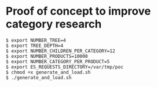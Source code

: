 # Proof of concept to improve category research

```
$ export NUMBER_TREE=4
$ export TREE_DEPTH=4
$ export NUMBER_CHILDREN_PER_CATEGORY=12
$ export NUMBER_PRODUCTS=10000
$ export NUMBER_CATEGORY_PER_PRODUCT=5
$ export ES_REQUESTS_DIRECTORY=/var/tmp/poc
$ chmod +x generate_and_load.sh
$ ./generate_and_load.sh
```
